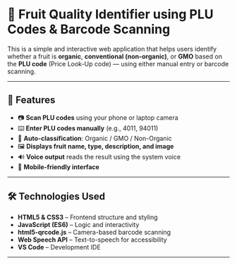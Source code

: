 # 🍎 Fruit Quality Identifier using PLU Codes & Barcode Scanning

This is a simple and interactive web application that helps users identify whether a fruit is **organic**, **conventional (non-organic)**, or **GMO** based on the **PLU code** (Price Look-Up code) — using either manual entry or barcode scanning.

---

## 🚀 Features

- 📷 **Scan PLU codes** using your phone or laptop camera
- ⌨️ **Enter PLU codes manually** (e.g., 4011, 94011)
- 🧠 **Auto-classification**: Organic / GMO / Non-Organic
- 🖼️ **Displays fruit name, type, description, and image**
- 🔊 **Voice output** reads the result using the system voice
- 📱 **Mobile-friendly interface**

---

## 🛠️ Technologies Used

- **HTML5 & CSS3** – Frontend structure and styling  
- **JavaScript (ES6)** – Logic and interactivity  
- **html5-qrcode.js** – Camera-based barcode scanning  
- **Web Speech API** – Text-to-speech for accessibility  
- **VS Code** – Development IDE  

---
